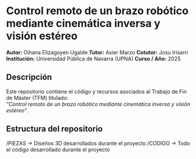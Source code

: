 # Control remoto de un brazo robótico mediante cinemática inversa y visión estéreo

**Autor:** Oihana Elizagoyen Ugalde 
**Tutor:** Asier Marzo
**Cotutor:** Josu Irisarri
**Institución:** Universidad Pública de Navarra (UPNA) 
**Curso / Año:** 2025

## Descripción
Este repositorio contiene el código y recursos asociados al Trabajo de Fin de Máster (TFM) titulado:  
*"Control remoto de un brazo robótico mediante cinemática inversa y visión estéreo"*. 

## Estructura del repositorio
/PIEZAS -> Diseños 3D desarrollados durante el proyecto
/CODIGO -> Todo el código desarrollado durante el proyecto
